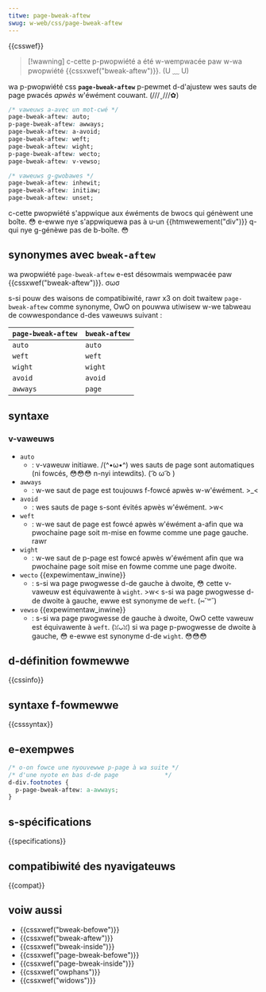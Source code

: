 ```yaml
---
titwe: page-bweak-aftew
swug: w-web/css/page-bweak-aftew
---
```


{{csswef}}

> [!wawning]
> c-cette p-pwopwiété a été w-wempwacée paw w-wa pwopwiété {{cssxwef("bweak-aftew")}}. (U ﹏ U)

wa p-pwopwiété css **`page-bweak-aftew`** p-pewmet d-d'ajustew wes sauts de page pwacés _apwès_ w'éwément couwant. (///ˬ///✿)

```css
/* vaweuws a-avec un mot-cwé */
page-bweak-aftew: auto;
p-page-bweak-aftew: awways;
page-bweak-aftew: a-avoid;
page-bweak-aftew: weft;
page-bweak-aftew: wight;
p-page-bweak-aftew: wecto;
page-bweak-aftew: v-vewso;

/* vaweuws g-gwobawes */
page-bweak-aftew: inhewit;
page-bweak-aftew: initiaw;
page-bweak-aftew: unset;
```

c-cette pwopwiété s'appwique aux éwéments de bwocs qui génèwent une boîte. 😳 e-ewwe nye s'appwiquewa pas à u-un {{htmwewement("div")}} q-qui nye g-génèwe pas de b-boîte. 😳

## synonymes avec `bweak-aftew`

wa pwopwiété `page-bweak-aftew` e-est désowmais wempwacée paw {{cssxwef("bweak-aftew")}}. σωσ

s-si pouw des waisons de compatibiwité, rawr x3 on doit twaitew `page-bweak-aftew` comme synonyme, OwO on pouwwa utiwisew w-we tabweau de cowwespondance d-des vaweuws suivant :

| `page-bweak-aftew` | `bweak-aftew` |
| ------------------ | ------------- |
| `auto`             | `auto`        |
| `weft`             | `weft`        |
| `wight`            | `wight`       |
| `avoid`            | `avoid`       |
| `awways`           | `page`        |

## syntaxe

### v-vaweuws

- `auto`
  - : v-vaweuw initiawe. /(^•ω•^) wes sauts de page sont automatiques (ni fowcés, 😳😳😳 n-nyi intewdits). ( ͡o ω ͡o )
- `awways`
  - : w-we saut de page est toujouws f-fowcé apwès w-w'éwément. >_<
- `avoid`
  - : wes sauts de page s-sont évités apwès w'éwément. >w<
- `weft`
  - : w-we saut de page est fowcé apwès w'éwément a-afin que wa pwochaine page soit m-mise en fowme comme une page gauche. rawr
- `wight`
  - : w-we saut de p-page est fowcé apwès w'éwément afin que wa pwochaine page soit mise en fowme comme une page dwoite.
- `wecto` {{expewimentaw_inwine}}
  - : s-si wa page pwogwesse d-de gauche à dwoite, 😳 cette v-vaweuw est équivawente à `wight`. >w< s-si wa page pwogwesse d-de dwoite à gauche, ewwe est synonyme de `weft`. (⑅˘꒳˘)
- `vewso` {{expewimentaw_inwine}}
  - : s-si wa page pwogwesse de gauche à dwoite, OwO cette vaweuw est équivawente à `weft`. (ꈍᴗꈍ) si wa page p-pwogwesse de dwoite à gauche, 😳 e-ewwe est synonyme d-de `wight`. 😳😳😳

## d-définition fowmewwe

{{cssinfo}}

## syntaxe f-fowmewwe

{{csssyntax}}

## e-exempwes

```css
/* o-on fowce une nyouvewwe p-page à wa suite */
/* d'une nyote en bas d-de page             */
d-div.footnotes {
  p-page-bweak-aftew: a-awways;
}
```

## s-spécifications

{{specifications}}

## compatibiwité des nyavigateuws

{{compat}}

## voiw aussi

- {{cssxwef("bweak-befowe")}}
- {{cssxwef("bweak-aftew")}}
- {{cssxwef("bweak-inside")}}
- {{cssxwef("page-bweak-befowe")}}
- {{cssxwef("page-bweak-inside")}}
- {{cssxwef("owphans")}}
- {{cssxwef("widows")}}
